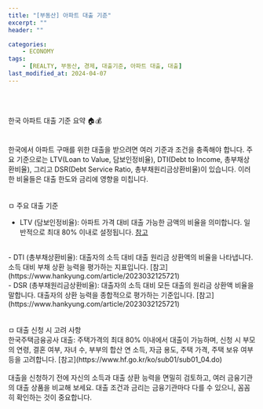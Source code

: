 ```yaml
---
title: "[부동산] 아파트 대출 기준"
excerpt: ""
header: ""

categories:
    - ECONOMY
tags:
    - [REALTY, 부동산, 경제, 대출기준, 아파트 대출, 대출]
last_modified_at: 2024-04-07
---
```

<br><br>

한국 아파트 대출 기준 요약 🏠💰<br>
<br><br>
한국에서 아파트 구매를 위한 대출을 받으려면 여러 기준과 조건을 충족해야 합니다. 주요 기준으로는 LTV(Loan to Value, 담보인정비율), DTI(Debt to Income, 총부채상환비율), 그리고 DSR(Debt Service Ratio, 총부채원리금상환비율)이 있습니다. 이러한 비율들은 대출 한도와 금리에 영향을 미칩니다.<br>
<br><br>
ㅁ 주요 대출 기준<br>
- LTV (담보인정비율): 아파트 가격 대비 대출 가능한 금액의 비율을 의미합니다. 일반적으로 최대 80% 이내로 설정됩니다. [참고](https://www.hankyung.com/article/2023032125721) <br>
<br>
- DTI (총부채상환비율): 대출자의 소득 대비 대출 원리금 상환액의 비율을 나타냅니다. 소득 대비 부채 상환 능력을 평가하는 지표입니다. [참고](https://www.hankyung.com/article/2023032125721)<br>
- DSR (총부채원리금상환비율): 대출자의 소득 대비 모든 대출의 원리금 상환액 비율을 말합니다. 대출자의 상환 능력을 종합적으로 평가하는 기준입니다. [참고](https://www.hankyung.com/article/2023032125721)<br>
<br><br>
ㅁ 대출 신청 시 고려 사항<br>
한국주택금융공사 대출: 주택가격의 최대 80% 이내에서 대출이 가능하며, 신청 시 부모의 연령, 결혼 여부, 자녀 수, 부부의 합산 연 소득, 자금 용도, 주택 가격, 주택 보유 여부 등을 고려합니다. [참고](https://www.hf.go.kr/ko/sub01/sub01_04.do) <br>
<br>
대출을 신청하기 전에 자신의 소득과 대출 상환 능력을 면밀히 검토하고, 여러 금융기관의 대출 상품을 비교해 보세요. 대출 조건과 금리는 금융기관마다 다를 수 있으니, 꼼꼼히 확인하는 것이 중요합니다.<br>
<br><br>
